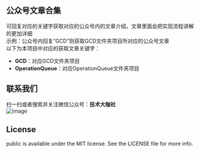 ## 公众号文章合集
可回复对应的关键字获取对应的公众号内的文章介绍，文章里面会把实现流程讲解的更加详细  
示例：公众号内回复“GCD”则获取GCD文件夹项目所对应的公众号文章  
以下为本项目中对应的获取文章关键字：
+ **GCD**：对应GCD文件夹项目
+ **OperationQueue**：对应OperationQueue文件夹项目


## 联系我们
扫一扫或者搜索并关注微信公众号：**技术大咖社**  
![image](https://github.com/gltwy/public/blob/main/wechat.png)

## License
public is available under the MIT license. See the LICENSE file for more info.
